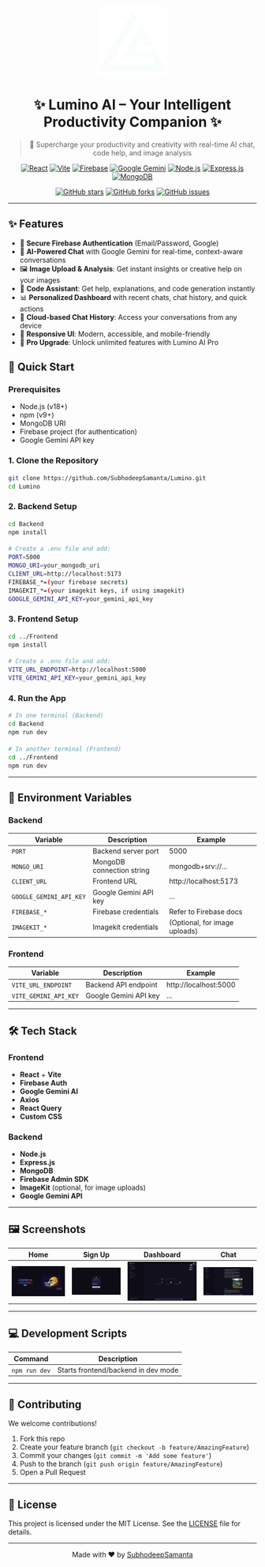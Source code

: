 <div align="center">

<img src="Frontend/public/logo.png" alt="Lumino Logo" width="140"/>

# ✨ Lumino AI – Your Intelligent Productivity Companion ✨

> 🚀 Supercharge your productivity and creativity with real-time AI chat, code help, and image analysis

[![React](https://img.shields.io/badge/React-2023-61DAFB?style=for-the-badge&logo=react&logoColor=white&labelColor=1e1e1e)](https://reactjs.org/)
[![Vite](https://img.shields.io/badge/Vite-NextGen-646CFF?style=for-the-badge&logo=vite&logoColor=white&labelColor=1e1e1e)](https://vitejs.dev/)
[![Firebase](https://img.shields.io/badge/Firebase-Auth-FFA611?style=for-the-badge&logo=firebase&logoColor=white&labelColor=1e1e1e)](https://firebase.google.com/)
[![Google Gemini](https://img.shields.io/badge/Google%20Gemini-AI-4285F4?style=for-the-badge&logo=google&logoColor=white&labelColor=1e1e1e)](https://deepmind.google/technologies/gemini/)
[![Node.js](https://img.shields.io/badge/Node.js-BackEnd-339933?style=for-the-badge&logo=node.js&logoColor=white&labelColor=1e1e1e)](https://nodejs.org/)
[![Express.js](https://img.shields.io/badge/Express-Minimal%20Server-000000?style=for-the-badge&logo=express&logoColor=white&labelColor=1e1e1e)](https://expressjs.com/)
[![MongoDB](https://img.shields.io/badge/MongoDB-Database-47A248?style=for-the-badge&logo=mongodb&logoColor=white&labelColor=1e1e1e)](https://www.mongodb.com/)

[![GitHub stars](https://img.shields.io/github/stars/SubhodeepSamanta/Lumino?style=social)](https://github.com/SubhodeepSamanta/Lumino/stargazers)
[![GitHub forks](https://img.shields.io/github/forks/SubhodeepSamanta/Lumino?style=social)](https://github.com/SubhodeepSamanta/Lumino/network/members)
[![GitHub issues](https://img.shields.io/github/issues/SubhodeepSamanta/Lumino?style=social)](https://github.com/SubhodeepSamanta/Lumino/issues)

---

</div>

## ✨ Features

- 🔐 **Secure Firebase Authentication** (Email/Password, Google)
- 💬 **AI-Powered Chat** with Google Gemini for real-time, context-aware conversations
- 🖼️ **Image Upload & Analysis**: Get instant insights or creative help on your images
- 📝 **Code Assistant**: Get help, explanations, and code generation instantly
- 📊 **Personalized Dashboard** with recent chats, chat history, and quick actions
- 📁 **Cloud-based Chat History**: Access your conversations from any device
- 🚀 **Responsive UI**: Modern, accessible, and mobile-friendly
- 🌙 **Pro Upgrade**: Unlock unlimited features with Lumino AI Pro

## 🚀 Quick Start

### Prerequisites

- Node.js (v18+)
- npm (v9+)
- MongoDB URI
- Firebase project (for authentication)
- Google Gemini API key

### 1. Clone the Repository

```bash
git clone https://github.com/SubhodeepSamanta/Lumino.git
cd Lumino
```

### 2. Backend Setup

```bash
cd Backend
npm install

# Create a .env file and add:
PORT=5000
MONGO_URI=your_mongodb_uri
CLIENT_URL=http://localhost:5173
FIREBASE_*=(your firebase secrets)
IMAGEKIT_*=(your imagekit keys, if using imagekit)
GOOGLE_GEMINI_API_KEY=your_gemini_api_key
```

### 3. Frontend Setup

```bash
cd ../Frontend
npm install

# Create a .env file and add:
VITE_URL_ENDPOINT=http://localhost:5000
VITE_GEMINI_API_KEY=your_gemini_api_key
```

### 4. Run the App

```bash
# In one terminal (Backend)
cd Backend
npm run dev

# In another terminal (Frontend)
cd ../Frontend
npm run dev
```

---

## 📁 Environment Variables

### Backend

| Variable                | Description                 | Example                                  |
|-------------------------|-----------------------------|------------------------------------------|
| `PORT`                  | Backend server port         | 5000                                     |
| `MONGO_URI`             | MongoDB connection string   | mongodb+srv://...                        |
| `CLIENT_URL`            | Frontend URL                | http://localhost:5173                    |
| `GOOGLE_GEMINI_API_KEY` | Google Gemini API key       | ...                                      |
| `FIREBASE_*`            | Firebase credentials        | Refer to Firebase docs                   |
| `IMAGEKIT_*`            | Imagekit credentials        | (Optional, for image uploads)            |

### Frontend

| Variable                | Description                 | Example                                  |
|-------------------------|-----------------------------|------------------------------------------|
| `VITE_URL_ENDPOINT`     | Backend API endpoint        | http://localhost:5000                    |
| `VITE_GEMINI_API_KEY`   | Google Gemini API key       | ...                                      |

---

## 🛠️ Tech Stack

### Frontend
- **React** + **Vite**
- **Firebase Auth**
- **Google Gemini AI**
- **Axios**
- **React Query**
- **Custom CSS**

### Backend
- **Node.js**
- **Express.js**
- **MongoDB**
- **Firebase Admin SDK**
- **ImageKit** (optional, for image uploads)
- **Google Gemini API**

---

## 🖼️ Screenshots

<div align="center">

| Home | Sign Up | Dashboard | Chat |
|------|--------|-----------|------|
| ![Home](Screenshots/Home.png) | ![Sign Up](Screenshots/Signup.png) | ![Dashboard](Screenshots/Dashboard.png) | ![Chat](Screenshots/Chat.png) |

</div>

---

## 💻 Development Scripts

| Command        | Description           |
|----------------|-----------------------|
| `npm run dev`  | Starts frontend/backend in dev mode |

---

## 🤝 Contributing

We welcome contributions!

1. Fork this repo
2. Create your feature branch (`git checkout -b feature/AmazingFeature`)
3. Commit your changes (`git commit -m 'Add some feature'`)
4. Push to the branch (`git push origin feature/AmazingFeature`)
5. Open a Pull Request

---

## 📝 License

This project is licensed under the MIT License. See the [LICENSE](LICENSE) file for details.

---

<div align="center">

Made with ❤️ by [SubhodeepSamanta](https://github.com/SubhodeepSamanta)

</div>
